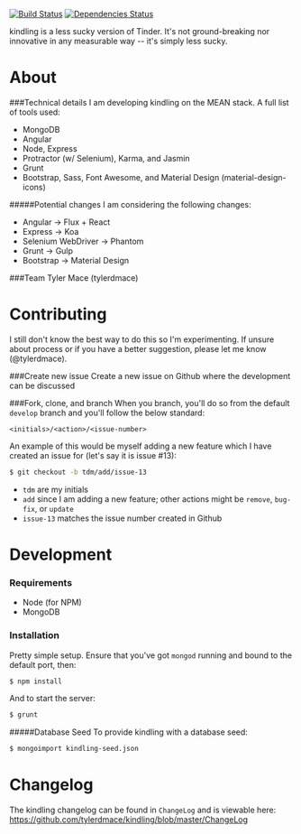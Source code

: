 [![Build Status](https://travis-ci.org/meanjs/mean.svg?branch=master)](https://travis-ci.org/meanjs/mean)
[![Dependencies Status](https://david-dm.org/meanjs/mean.svg)](https://david-dm.org/meanjs/mean)

kindling is a less sucky version of Tinder. It's not ground-breaking nor innovative in any measurable way -- it's simply less sucky.

# About
###Technical details
I am developing kindling on the MEAN stack. A full list of tools used:
* MongoDB
* Angular
* Node, Express
* Protractor (w/ Selenium), Karma, and Jasmin
* Grunt
* Bootstrap, Sass, Font Awesome, and Material Design (material-design-icons)

#####Potential changes
I am considering the following changes:
* Angular -> Flux + React
* Express -> Koa
* Selenium WebDriver -> Phantom
* Grunt -> Gulp
* Bootstrap -> Material Design

###Team
Tyler Mace (tylerdmace)

# Contributing
I still don't know the best way to do this so I'm experimenting. If unsure about process or if you have a better suggestion, please let me know (@tylerdmace).

###Create new issue
Create a new issue on Github where the development can be discussed

###Fork, clone, and branch
When you branch, you'll do so from the default `develop` branch and you'll follow the below standard:

`<initials>/<action>/<issue-number>`

An example of this would be myself adding a new feature which I have created an issue for (let's say it is issue #13):

```Bash
$ git checkout -b tdm/add/issue-13
```

* `tdm` are my initials
* `add` since I am adding a new feature; other actions might be `remove`, `bug-fix`, or `update`
* `issue-13` matches the issue number created in Github

# Development
### Requirements
* Node (for NPM)
* MongoDB

### Installation
Pretty simple setup. Ensure that you've got `mongod` running and bound to the default port, then:

```Bash
$ npm install
```
And to start the server:

```Bash
$ grunt
```
#####Database Seed
To provide kindling with a database seed:

```Bash
$ mongoimport kindling-seed.json
```
# Changelog
The kindling changelog can be found in `ChangeLog` and is viewable here: https://github.com/tylerdmace/kindling/blob/master/ChangeLog
